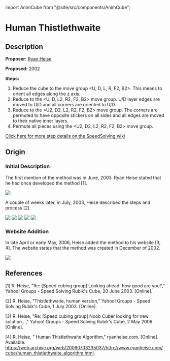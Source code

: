import AnimCube from "@site/src/components/AnimCube";

# Human Thistlethwaite

<AnimCube params="config=../../ExhibitConfig.txt&facelets=yyyyyyywywwwwwywwwbgbgbggbggbgbgbbgborrrooorroroororor" width="400px" height="400px" />

## Description

**Proposer:** [Ryan Heise](CubingContributors/MethodDevelopers.md#heise-ryan)

**Proposed:** 2002

**Steps:**

1. Reduce the cube to the move group \<U, D, L, R, F2, B2>. This means to orient all edges along the z axis.
2. Reduce to the \<U, D, L2, R2, F2, B2> move group. U/D layer edges are moved to U/D and all corners are oriented to U/D.
3. Reduce to the \<U2, D2, L2, R2, F2, B2> move group. The corners are permuted to have opposite stickers on all sides and all edges are moved to their native inner layers.
4. Permute all pieces using the \<U2, D2, L2, R2, F2, B2> move group.

[Click here for more step details on the SpeedSolving wiki](https://www.speedsolving.com/wiki/index.php/Human_Thistlethwaite_Algorithm)

## Origin

### Initial Description

The first mention of the method was in June, 2003. Ryan Heise stated that he had once developed the method [1].

![](img/HumanThistlethwaite/FirstMention.png)

A couple of weeks later, in July, 2003, Heise described the steps and process [2].

![](img/HumanThistlethwaite/Described1.png)
![](img/HumanThistlethwaite/Described2.png)
![](img/HumanThistlethwaite/Described3.png)
![](img/HumanThistlethwaite/Described4.png)
![](img/HumanThistlethwaite/Described5.png)

### Website Addition

In late April or early May, 2006, Heise added the method to his website [3, 4]. The website states that the method was created in December of 2002.

![](img/HumanThistlethwaite/Website.png)

## References

[1]	R. Heise, "Re: [Speed cubing group] Looking ahead: how good are you?," Yahoo! Groups - Speed Solving Rubik's Cube, 20 June 2003. [Online].

[2]	R. Heise, "Thistlethwaite, human version," Yahoo! Groups - Speed Solving Rubik's Cube, 1 July 2003. [Online].

[3]	R. Heise, "Re: [Speed cubing group] Noob Cuber looking for new solution…," Yahoo! Groups - Speed Solving Rubik's Cube, 2 May 2006. [Online]. 

[4]	R. Heise, " Human Thistlethwaite Algorithm," ryanheise.com. [Online]. Available: https://web.archive.org/web/20060703235037/http://www.ryanheise.com/cube/human_thistlethwaite_algorithm.html.